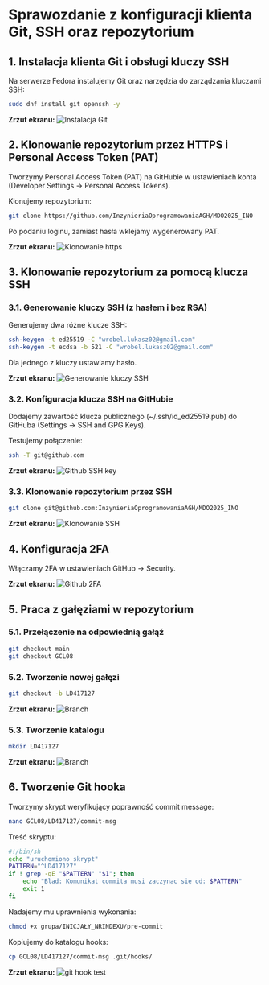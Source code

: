 # Sprawozdanie z konfiguracji klienta Git, SSH oraz repozytorium

## 1. Instalacja klienta Git i obsługi kluczy SSH

Na serwerze Fedora instalujemy Git oraz narzędzia do zarządzania kluczami SSH:
```bash
sudo dnf install git openssh -y
```

**Zrzut ekranu:** ![Instalacja Git](screens/class1/instalacja_git.jpg)

## 2. Klonowanie repozytorium przez HTTPS i Personal Access Token (PAT)

Tworzymy Personal Access Token (PAT) na GitHubie w ustawieniach konta (Developer Settings -> Personal Access Tokens).

Klonujemy repozytorium:
```bash
git clone https://github.com/InzynieriaOprogramowaniaAGH/MDO2025_INO
```
Po podaniu loginu, zamiast hasła wklejamy wygenerowany PAT.

**Zrzut ekranu:** ![Klonowanie https](screens/class1/sklonowanie_repo_https.jpg)

## 3. Klonowanie repozytorium za pomocą klucza SSH

### 3.1. Generowanie kluczy SSH (z hasłem i bez RSA)
Generujemy dwa różne klucze SSH:
```bash
ssh-keygen -t ed25519 -C "wrobel.lukasz02@gmail.com"
ssh-keygen -t ecdsa -b 521 -C "wrobel.lukasz02@gmail.com"
```

Dla jednego z kluczy ustawiamy hasło.

**Zrzut ekranu:** ![Generowanie kluczy SSH](screens/class1/generowanie_klucza_ssh.jpg)

### 3.2. Konfiguracja klucza SSH na GitHubie
Dodajemy zawartość klucza publicznego (~/.ssh/id_ed25519.pub) do GitHuba (Settings -> SSH and GPG Keys).

Testujemy połączenie:
```bash
ssh -T git@github.com
```

**Zrzut ekranu:** ![Github SSH key](screens/class1/ssh_github.jpg)

### 3.3. Klonowanie repozytorium przez SSH

```bash
git clone git@github.com:InzynieriaOprogramowaniaAGH/MDO2025_INO
```

**Zrzut ekranu:** ![Klonowanie SSH](screens/class1/sklonowanie_repo_ssh.jpg)

## 4. Konfiguracja 2FA

Włączamy 2FA w ustawieniach GitHub -> Security.

**Zrzut ekranu:** ![Github 2FA](screens/class1/2FA.jpg)

## 5. Praca z gałęziami w repozytorium

### 5.1. Przełączenie na odpowiednią gałąź
```bash
git checkout main
git checkout GCL08
```

### 5.2. Tworzenie nowej gałęzi
```bash
git checkout -b LD417127
```

**Zrzut ekranu:** ![Branch](screens/class1/branch.jpg)

### 5.3. Tworzenie katalogu
```bash
mkdir LD417127
```

**Zrzut ekranu:** ![Branch](screens/class1/branch.jpg)

## 6. Tworzenie Git hooka

Tworzymy skrypt weryfikujący poprawność commit message:
```bash
nano GCL08/LD417127/commit-msg
```
Treść skryptu:
```bash
#!/bin/sh
echo "uruchomiono skrypt"
PATTERN="^LD417127"
if ! grep -qE "$PATTERN" "$1"; then
	echo "Blad: Komunikat commita musi zaczynac sie od: $PATTERN"
	exit 1
fi
```

Nadajemy mu uprawnienia wykonania:
```bash
chmod +x grupa/INICJAŁY_NRINDEXU/pre-commit
```

Kopiujemy do katalogu hooks:
```bash
cp GCL08/LD417127/commit-msg .git/hooks/
```

**Zrzut ekranu:** ![git hook test](screens/class1/test_git_hooka.jpg)